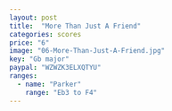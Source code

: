 ```yaml
---
layout: post
title:  "More Than Just A Friend"
categories: scores
price: "6"
image: "06-More-Than-Just-A-Friend.jpg"
key: "Gb major"
paypal: "WZWZK3ELXQTYU"
ranges:
  - name: "Parker"
    range: "Eb3 to F4"
---
```


